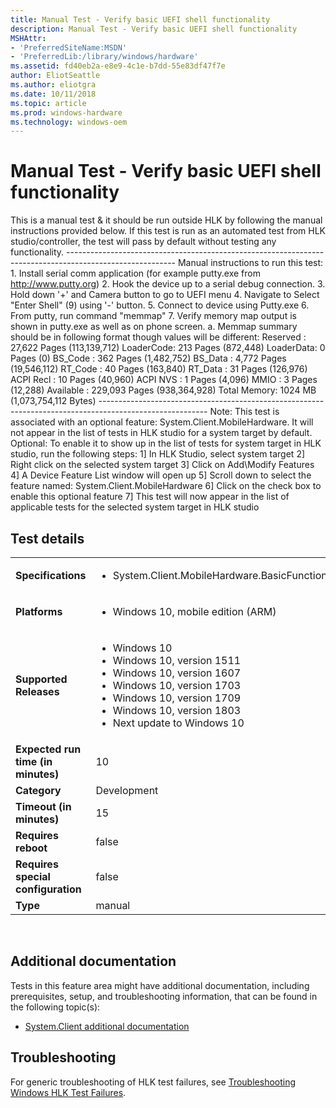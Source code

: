 ```yaml
---
title: Manual Test - Verify basic UEFI shell functionality
description: Manual Test - Verify basic UEFI shell functionality
MSHAttr:
- 'PreferredSiteName:MSDN'
- 'PreferredLib:/library/windows/hardware'
ms.assetid: fd40eb2a-e8e9-4c1e-b7dd-55e83df47f7e
author: EliotSeattle
ms.author: eliotgra
ms.date: 10/11/2018
ms.topic: article
ms.prod: windows-hardware
ms.technology: windows-oem
---
```


# <span id="p_hlk_test.dbee905d-663f-423d-88ed-d31cab46bcdb"></span>Manual Test - Verify basic UEFI shell functionality


This is a manual test & it should be run outside HLK by following the manual instructions provided below. If this test is run as an automated test from HLK studio/controller, the test will pass by default without testing any functionality. --------------------------------------------------------------------------------------------------------- Manual instructions to run this test: 1. Install serial comm application (for example putty.exe from http://www.putty.org) 2. Hook the device up to a serial debug connection. 3. Hold down '+' and Camera button to go to UEFI menu 4. Navigate to Select "Enter Shell" (9) using '-' button. 5. Connect to device using Putty.exe 6. From putty, run command "memmap" 7. Verify memory map output is shown in putty.exe as well as on phone screen. a. Memmap summary should be in following format though values will be different: Reserved : 27,622 Pages (113,139,712) LoaderCode: 213 Pages (872,448) LoaderData: 0 Pages (0) BS\_Code : 362 Pages (1,482,752) BS\_Data : 4,772 Pages (19,546,112) RT\_Code : 40 Pages (163,840) RT\_Data : 31 Pages (126,976) ACPI Recl : 10 Pages (40,960) ACPI NVS : 1 Pages (4,096) MMIO : 3 Pages (12,288) Available : 229,093 Pages (938,364,928) Total Memory: 1024 MB (1,073,754,112 Bytes) --------------------------------------------------------------------------------------------------------- Note: This test is associated with an optional feature: System.Client.MobileHardware. It will not appear in the list of tests in HLK studio for a system target by default. Optional: To enable it to show up in the list of tests for system target in HLK studio, run the following steps: 1\] In HLK Studio, select system target 2\] Right click on the selected system target 3\] Click on Add\\Modify Features 4\] A Device Feature List window will open up 5\] Scroll down to select the feature named: System.Client.MobileHardware 6\] Click on the check box to enable this optional feature 7\] This test will now appear in the list of applicable tests for the selected system target in HLK studio

## Test details
|||
|---|---|
| **Specifications**  | <ul><li>System.Client.MobileHardware.BasicFunctionality</li></ul> |  
| **Platforms**   | <ul><li>Windows 10, mobile edition (ARM)</li></ul> |
| **Supported Releases** | <ul><li>Windows 10</li><li>Windows 10, version 1511</li><li>Windows 10, version 1607</li><li>Windows 10, version 1703</li><li>Windows 10, version 1709</li><li>Windows 10, version 1803</li><li>Next update to Windows 10</li></ul> |
|**Expected run time (in minutes)**| 10 |
|**Category**| Development |
|**Timeout (in minutes)**| 15 |
|**Requires reboot**| false |
|**Requires special configuration**| false |
|**Type**| manual |

 

## <span id="Additional_documentation"></span><span id="additional_documentation"></span><span id="ADDITIONAL_DOCUMENTATION"></span>Additional documentation


Tests in this feature area might have additional documentation, including prerequisites, setup, and troubleshooting information, that can be found in the following topic(s):

-   [System.Client additional documentation](system-client-additional-documentation.md)

## <span id="Troubleshooting"></span><span id="troubleshooting"></span><span id="TROUBLESHOOTING"></span>Troubleshooting


For generic troubleshooting of HLK test failures, see [Troubleshooting Windows HLK Test Failures](..\user\troubleshooting-windows-hlk-test-failures.md).

 

 






